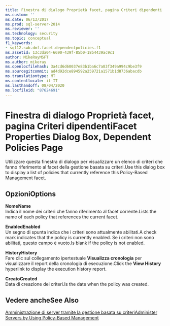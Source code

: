 ```yaml
---
title: Finestra di dialogo Proprietà facet, pagina Criteri dipendenti | Microsoft Docs
ms.custom: ''
ms.date: 06/13/2017
ms.prod: sql-server-2014
ms.reviewer: ''
ms.technology: security
ms.topic: conceptual
f1_keywords:
- sql12.swb.dmf.facet.dependentpolicies.f1
ms.assetid: 13c3da04-6690-439f-85b0-18b4439ac9c1
author: MikeRayMSFT
ms.author: mikeray
ms.openlocfilehash: 3a4cd6d60037e83b1ba6c7a83f349a994c9be3f9
ms.sourcegitcommit: ad4d92dce894592a259721a1571b1d8736abacdb
ms.translationtype: MT
ms.contentlocale: it-IT
ms.lasthandoff: 08/04/2020
ms.locfileid: "87624691"
---
```

# <a name="facet-properties-dialog-box-dependent-policies-page"></a><span data-ttu-id="6407a-102">Finestra di dialogo Proprietà facet, pagina Criteri dipendenti</span><span class="sxs-lookup"><span data-stu-id="6407a-102">Facet Properties Dialog Box, Dependent Policies Page</span></span>
  <span data-ttu-id="6407a-103">Utilizzare questa finestra di dialogo per visualizzare un elenco di criteri che fanno riferimento al facet della gestione basata su criteri.</span><span class="sxs-lookup"><span data-stu-id="6407a-103">Use this dialog box to display a list of policies that currently reference this Policy-Based Management facet.</span></span>  
  
## <a name="options"></a><span data-ttu-id="6407a-104">Opzioni</span><span class="sxs-lookup"><span data-stu-id="6407a-104">Options</span></span>  
 <span data-ttu-id="6407a-105">**Nome**</span><span class="sxs-lookup"><span data-stu-id="6407a-105">**Name**</span></span>  
 <span data-ttu-id="6407a-106">Indica il nome dei criteri che fanno riferimento al facet corrente.</span><span class="sxs-lookup"><span data-stu-id="6407a-106">Lists the name of each policy that references the current facet.</span></span>  
  
 <span data-ttu-id="6407a-107">**Enabled**</span><span class="sxs-lookup"><span data-stu-id="6407a-107">**Enabled**</span></span>  
 <span data-ttu-id="6407a-108">Un segno di spunta indica che i criteri sono attualmente abilitati.</span><span class="sxs-lookup"><span data-stu-id="6407a-108">A check mark indicates that the policy is currently enabled.</span></span> <span data-ttu-id="6407a-109">Se i criteri non sono abilitati, questo campo è vuoto.</span><span class="sxs-lookup"><span data-stu-id="6407a-109">Is blank if the policy is not enabled.</span></span>  
  
 <span data-ttu-id="6407a-110">**History**</span><span class="sxs-lookup"><span data-stu-id="6407a-110">**History**</span></span>  
 <span data-ttu-id="6407a-111">Fare clic sul collegamento ipertestuale **Visualizza cronologia** per visualizzare il report della cronologia di esecuzione.</span><span class="sxs-lookup"><span data-stu-id="6407a-111">Click the **View History** hyperlink to display the execution history report.</span></span>  
  
 <span data-ttu-id="6407a-112">**Creato**</span><span class="sxs-lookup"><span data-stu-id="6407a-112">**Created**</span></span>  
 <span data-ttu-id="6407a-113">Data di creazione dei criteri.</span><span class="sxs-lookup"><span data-stu-id="6407a-113">Is the date when the policy was created.</span></span>  
  
## <a name="see-also"></a><span data-ttu-id="6407a-114">Vedere anche</span><span class="sxs-lookup"><span data-stu-id="6407a-114">See Also</span></span>  
 [<span data-ttu-id="6407a-115">Amministrazione di server tramite la gestione basata su criteri</span><span class="sxs-lookup"><span data-stu-id="6407a-115">Administer Servers by Using Policy-Based Management</span></span>](administer-servers-by-using-policy-based-management.md)  
  
  

